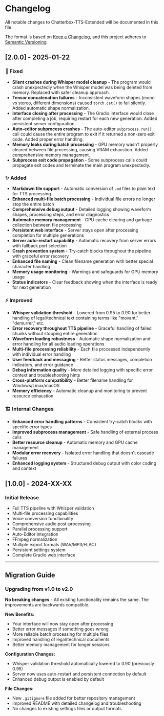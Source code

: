 # Changelog

All notable changes to Chatterbox-TTS-Extended will be documented in this file.

The format is based on [Keep a Changelog](https://keepachangelog.com/en/1.0.0/),
and this project adheres to [Semantic Versioning](https://semver.org/spec/v2.0.0.html).

## [2.0.0] - 2025-01-22

### 🔧 Fixed
- **Silent crashes during Whisper model cleanup** - The program would crash unexpectedly when the Whisper model was being deleted from memory. Replaced with safer cleanup approach.
- **Tensor concatenation failures** - Inconsistent waveform shapes (mono vs stereo, different dimensions) caused `torch.cat()` to fail silently. Added automatic shape normalization.
- **Interface closing after processing** - The Gradio interface would close after completing a job, requiring restart for each new generation. Added persistent server configuration.
- **Auto-editor subprocess crashes** - The auto-editor `subprocess.run()` call could cause the entire program to exit if it returned a non-zero exit code. Added proper error handling.
- **Memory leaks during batch processing** - GPU memory wasn't properly cleared between file processing, causing VRAM exhaustion. Added comprehensive memory management.
- **Subprocess exit code propagation** - Some subprocess calls could propagate exit codes and terminate the main program unexpectedly.

### ✨ Added
- **Markdown file support** - Automatic conversion of `.md` files to plain text for TTS processing
- **Enhanced multi-file batch processing** - Individual file errors no longer stop the entire batch
- **Comprehensive debug output** - Detailed logging showing waveform shapes, processing steps, and error diagnostics
- **Automatic memory management** - GPU cache clearing and garbage collection between file processing
- **Persistent web interface** - Server stays open after processing completion for multiple generations
- **Server auto-restart capability** - Automatic recovery from server errors with fallback port selection
- **Crash prevention system** - Try-catch blocks throughout the pipeline with graceful error recovery
- **Enhanced file naming** - Clean filename generation with better special character handling
- **Memory usage monitoring** - Warnings and safeguards for GPU memory usage
- **Status indicators** - Clear feedback showing when the interface is ready for next generation

### ⚡ Improved
- **Whisper validation threshold** - Lowered from 0.95 to 0.90 for better handling of legal/technical text containing terms like "movant," "demurrer," etc.
- **Error recovery throughout TTS pipeline** - Graceful handling of failed chunks without stopping entire generation
- **Waveform loading robustness** - Automatic shape normalization and error handling for all audio loading operations
- **Multi-file processing reliability** - Each file processed independently with individual error handling
- **User feedback and messaging** - Better status messages, completion indicators, and error guidance
- **Debug information quality** - More detailed logging with specific error context and troubleshooting hints
- **Cross-platform compatibility** - Better filename handling for Windows/Linux/macOS
- **Memory efficiency** - Automatic cleanup and monitoring to prevent resource exhaustion

### 🏗️ Internal Changes
- **Enhanced error handling patterns** - Consistent try-catch blocks with specific error types
- **Improved subprocess management** - Safe handling of external process calls
- **Better resource cleanup** - Automatic memory and GPU cache management
- **Modular error recovery** - Isolated error handling that doesn't cascade failures
- **Enhanced logging system** - Structured debug output with color coding and context

## [1.0.0] - 2024-XX-XX

### Initial Release
- Full TTS pipeline with Whisper validation
- Multi-file processing capabilities
- Voice conversion functionality  
- Comprehensive audio post-processing
- Parallel processing support
- Auto-Editor integration
- FFmpeg normalization
- Multiple export formats (WAV/MP3/FLAC)
- Persistent settings system
- Complete Gradio web interface

---

## Migration Guide

### Upgrading from v1.0 to v2.0

**No breaking changes** - All existing functionality remains the same. The improvements are backwards compatible.

**New Benefits:**
- Your interface will now stay open after processing
- Better error messages if something goes wrong
- More reliable batch processing for multiple files
- Improved handling of legal/technical documents
- Better memory management for longer sessions

**Configuration Changes:**
- Whisper validation threshold automatically lowered to 0.90 (previously 0.95)
- Server now uses auto-restart and persistent connection by default
- Enhanced debug output is enabled by default

**File Changes:**
- New `.gitignore` file added for better repository management
- Improved README with detailed changelog and troubleshooting
- No changes to existing settings files or output formats 